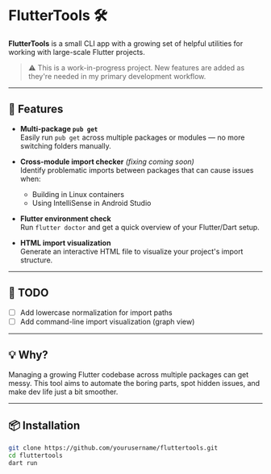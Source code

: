 # FlutterTools 🛠️

**FlutterTools** is a small CLI app with a growing set of helpful utilities for working with large-scale Flutter projects.

> ⚠️ This is a work-in-progress project. New features are added as they're needed in my primary development workflow.

---

## 🚀 Features

- **Multi-package `pub get`**  
  Easily run `pub get` across multiple packages or modules — no more switching folders manually.

- **Cross-module import checker** *(fixing coming soon)*  
  Identify problematic imports between packages that can cause issues when:
  - Building in Linux containers
  - Using IntelliSense in Android Studio

- **Flutter environment check**  
  Run `flutter doctor` and get a quick overview of your Flutter/Dart setup.

- **HTML import visualization**  
  Generate an interactive HTML file to visualize your project's import structure.

---

## 📝 TODO

- [ ] Add lowercase normalization for import paths  
- [ ] Add command-line import visualization (graph view)

---

## 💡 Why?

Managing a growing Flutter codebase across multiple packages can get messy. This tool aims to automate the boring parts, spot hidden issues, and make dev life just a bit smoother.

---

## 📦 Installation


```bash
git clone https://github.com/yourusername/fluttertools.git
cd fluttertools
dart run
